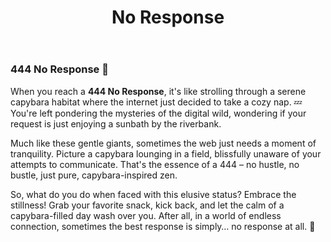 ﻿---
category: 4xx
code: 444
cover: https://firebasestorage.googleapis.com/v0/b/capy-http.appspot.com/o/Capy-444-750x600.webp?alt=media
thumbnail: https://firebasestorage.googleapis.com/v0/b/capy-http.appspot.com/o/Capy-444-250x200.webp?alt=media
coverAlt: No Response
description: No Response
tags:
- 4xx
title: No Response
---


### 444 No Response 🦫

When you reach a **444 No Response**, it's like strolling through a serene capybara habitat where the internet just decided to take a cozy nap. 💤 You're left pondering the mysteries of the digital wild, wondering if your request is just enjoying a sunbath by the riverbank.

Much like these gentle giants, sometimes the web just needs a moment of tranquility. Picture a capybara lounging in a field, blissfully unaware of your attempts to communicate. That's the essence of a 444 – no hustle, no bustle, just pure, capybara-inspired zen.

So, what do you do when faced with this elusive status? Embrace the stillness! Grab your favorite snack, kick back, and let the calm of a capybara-filled day wash over you. After all, in a world of endless connection, sometimes the best response is simply… no response at all. 🌅